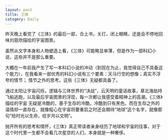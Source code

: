 ```yaml
---
layout: post
title: 三体
catogery: Daily
---
```


昨天晚上看完了《三体》的最后一部，合上书，关灯，闭上眼睛，还是会不停地回味刘慈欣描绘的宇宙图景。

虽然从文字本身和人物塑造上看，《三体》可能略显单薄，但是作为一部科幻小说，这些并不是那么重要。  

大概在一年前我产生了写一本科幻小说的冲动（到现在为止，我觉得自己不具备这个能力），在我看来一部优秀的科幻小说有三个要素：天马行空的想像；真实不浮夸的情节；
情节之外的思考。这些《三体》无疑都具备了。  

通过太阳让宇宙闪烁，逻辑与三体世界的“决战”，云天明的童话故事，章北海劫持飞船逃跑，以及最后宇宙图景的浮现，每一次都让我感受着精神上的高潮。《三体》描绘的宇宙
无疑是冷酷的，基于生存的冷酷，冷酷到只有黑色。而在生存之外的温情却一直存在，就像程心在宇宙将要重启之时还会期待“地球”这个名字，就像那句“给时光以生命，给岁月以文明”。  

抛开所有的思考和情怀，《三体》真正带读者亲身经历了地球和宇宙的往事，对于这个时代里一生都不会看几次星空的人们，本身就是一种奢侈。



